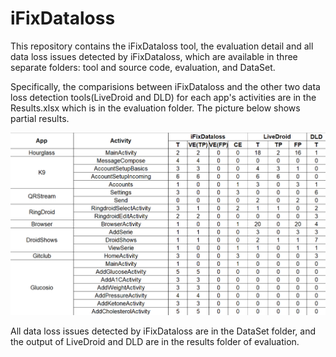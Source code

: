 # iFixDataloss
This repository contains the iFixDataloss tool, the evaluation detail and all data loss issues detected by iFixDataloss, which are available in three separate folders: tool and source code, evaluation, and DataSet.

Specifically, the comparisions between iFixDataloss and the other two data loss detection tools(LiveDroid and DLD) for each app's activities are in the Results.xlsx which is in the evaluation folder. The picture below shows partial results.
<p align="left"><img src="pictures/results.png" /></div>

All data loss issues detected by iFixDataloss are in the DataSet folder, and the output of LiveDroid and DLD are in the results folder of evaluation.